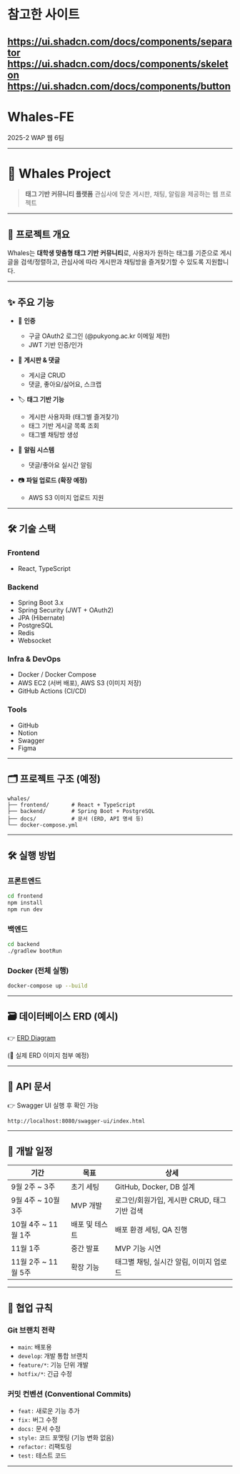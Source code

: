 
# 참고한 사이트
https://ui.shadcn.com/docs/components/separator
https://ui.shadcn.com/docs/components/skeleton
https://ui.shadcn.com/docs/components/button
---
# Whales-FE
2025-2 WAP 웹 6팀

---

# 🐋 Whales Project

> **태그 기반 커뮤니티 플랫폼**
> 관심사에 맞춘 게시판, 채팅, 알림을 제공하는 웹 프로젝트

---

## 📌 프로젝트 개요

Whales는 **대학생 맞춤형 태그 기반 커뮤니티**로,
사용자가 원하는 태그를 기준으로 게시글을 검색/정렬하고,
관심사에 따라 게시판과 채팅방을 즐겨찾기할 수 있도록 지원합니다.

---

## ✨ 주요 기능

* 🔑 **인증**

  * 구글 OAuth2 로그인 (@pukyong.ac.kr 이메일 제한)
  * JWT 기반 인증/인가
* 📝 **게시판 & 댓글**

  * 게시글 CRUD
  * 댓글, 좋아요/싫어요, 스크랩
* 🏷 **태그 기반 기능**

  * 게시판 사용자화 (태그별 즐겨찾기)
  * 태그 기반 게시글 목록 조회
  * 태그별 채팅방 생성
* 🔔 **알림 시스템**

  * 댓글/좋아요 실시간 알림
* 📷 **파일 업로드 (확장 예정)**

  * AWS S3 이미지 업로드 지원

---

## 🛠 기술 스택

### Frontend

* React, TypeScript

### Backend

* Spring Boot 3.x
* Spring Security (JWT + OAuth2)
* JPA (Hibernate)
* PostgreSQL
* Redis
* Websocket

### Infra & DevOps

* Docker / Docker Compose
* AWS EC2 (서버 배포), AWS S3 (이미지 저장)
* GitHub Actions (CI/CD)

### Tools

* GitHub
* Notion
* Swagger
* Figma

---

## 🗂 프로젝트 구조 (예정)

```
whales/
├── frontend/       # React + TypeScript
├── backend/        # Spring Boot + PostgreSQL
├── docs/           # 문서 (ERD, API 명세 등)
└── docker-compose.yml
```

---

## 🛠 실행 방법

### 프론트엔드

```bash
cd frontend
npm install
npm run dev
```

### 백엔드

```bash
cd backend
./gradlew bootRun
```

### Docker (전체 실행)

```bash
docker-compose up --build
```

---

## 🗃 데이터베이스 ERD (예시)

👉 [ERD Diagram](docs/erd.png)

(📌 실제 ERD 이미지 첨부 예정)

---

## 📑 API 문서

👉 Swagger UI 실행 후 확인 가능

```
http://localhost:8080/swagger-ui/index.html
```

---

## 📅 개발 일정

| 기간               | 목표       | 상세                           |
| ---------------- | -------- | ---------------------------- |
| 9월 2주 \~ 3주      | 초기 세팅    | GitHub, Docker, DB 설계        |
| 9월 4주 \~ 10월 3주  | MVP 개발   | 로그인/회원가입, 게시판 CRUD, 태그 기반 검색 |
| 10월 4주 \~ 11월 1주 | 배포 및 테스트 | 배포 환경 세팅, QA 진행              |
| 11월 1주           | 중간 발표    | MVP 기능 시연                    |
| 11월 2주 \~ 11월 5주 | 확장 기능    | 태그별 채팅, 실시간 알림, 이미지 업로드      |

---

## 🤝 협업 규칙

### Git 브랜치 전략

* `main`: 배포용
* `develop`: 개발 통합 브랜치
* `feature/*`: 기능 단위 개발
* `hotfix/*`: 긴급 수정

### 커밋 컨벤션 (Conventional Commits)

* `feat:` 새로운 기능 추가
* `fix:` 버그 수정
* `docs:` 문서 수정
* `style:` 코드 포맷팅 (기능 변화 없음)
* `refactor:` 리팩토링
* `test:` 테스트 코드

---
